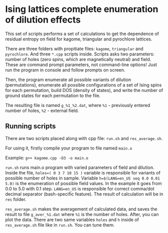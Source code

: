 # Ising lattices complete enumeration of dilution effects

This set of scripts performs a set of calculations to get the dependence of residual entropy on field for kagome, triangular and pyrochlore lattices.

There are three folders with propitiate files: `kagome`, `triangular` and `pyrochlore`.
And three `*.cpp` scripts inside. 
Scripts asks two parameters: number of holes (zero spins, which are magnetically neutral) and field. These are command prompt parameters, not command-line options! Just run the program in console and follow prompts on screen.

Then, the program enumerate all possible variants of dilution (permutations), enumerate all possible configurations of a set of Ising spins for each permutation, build DOS (density of states), and write the number of ground states for each permutation to the file.

The resulting file is named `g_%1_%2.dat`, where `%1` - previously entered number of holes, `%2` - external field.

## Running scripts
There are two scripts placed along with cpp file: `run.sh` and `res_average.sh`.

For using it, firstly compile your program to file named `main.o`

Example: `g++ kagome.cpp -O3 -o main.o`

`run.sh` runs main.o program with varied parameters of field and dilution. Inside the file, `holes=( 0 3 7 10 15 )` variable is responsible for variants of possible number of holes in sample. Variable `h=$(LANG=en_US seq 0.0 0.01 5.0)` is the enumeration of possible field values. In the example it goes from 0.0 to 5.0 with 0.1 step. `LANG=en_US` is responsible for correct comma/dot decimal separator (bash-specific feature).
The result of calculation will be in `res` folder.

`res_average.sh` makes the averagement of calculated data, and saves the result to file `g_aver_%1.dat` where `%1` is the number of holes. After, you can plot the data. There are two same variables `holes` and `h` inside of `res_average.sh` file like in `run.sh`. You can tune them.